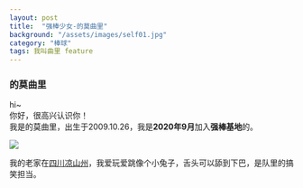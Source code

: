 ```yaml
---
layout: post
title:  "强棒少女-的莫曲里"
background: "/assets/images/self01.jpg"
category: "棒球"
tags: 我叫曲里 feature
---
```


### 的莫曲里  
hi~  
你好，很高兴认识你！  
我是的莫曲里，出生于2009.10.26，我是**2020年9月**加入**强棒基地**的。

![](https://i.loli.net/2021/03/14/cM6ZoQzbtGDkmAi.png)  

我的老家在[四川凉山州](https://baike.baidu.com/item/%E5%87%89%E5%B1%B1%E5%BD%9D%E6%97%8F%E8%87%AA%E6%B2%BB%E5%B7%9E?fromtitle=%E5%9B%9B%E5%B7%9D%E5%87%89%E5%B1%B1%E5%B7%9E&fromid=50086249)，我爱玩爱跳像个小兔子，舌头可以舔到下巴，是队里的搞笑担当。  


